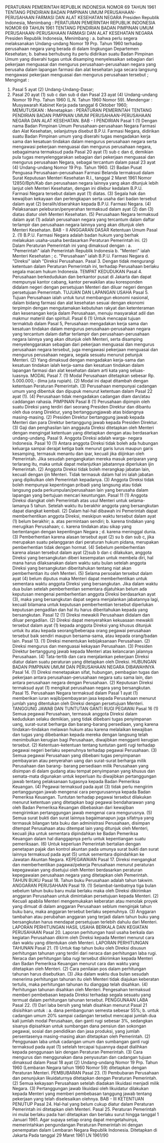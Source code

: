  PERATURAN PEMERINTAH REPUBLIK INDONESIA NOMOR 69 TAHUN 1961 TENTANG PENDIRIAN BADAN PIMPINAN UMUM PERUSAHAAN-PERUSAHAAN FARMASI DAN ALAT KESEHATAN NEGARA Presiden Republik Indonesia, Menimbang : PERATURAN PEMERINTAH REPUBLIK INDONESIA NOMOR 69 TAHUN 1961 TENTANG PENDIRIAN BADAN PIMPINAN UMUM PERUSAHAAN-PERUSAHAAN FARMASI DAN ALAT KESEHATAN NEGARA Presiden Republik Indonesia, Menimbang :
a. bahwa perlu segera melaksanakan Undang-undang Nomor 19 Prp. Tahun 1960 terhadap perusahaan negara yang berada di dalam lingkungan Departemen Kesehatan;
b. bahwa berhubung itu perlu didirikan suatu Badan Pimpinan Umum yang diserahi tugas untuk disamping menyelesaikan sebagian dari pekerjaan menguasai dan mengurus perusahaan-perusahaan negara yang berusaha dalam lapangan farmasi dan alat kesehatan juga secara langsung mengawasi pekerjaan menguasai dan mengurus perusahaan tersebut ;
Mengingat :

1. Pasal 5 ayat (2) Undang-Undang-Dasar;
2. Pasal 20 ayat (1) sub c dan sub d dan Pasal 23 ayat (4) Undang-undang Nomor 19 Prp. Tahun 1960 (L.N. Tahun 1960 Nomor 59). Mendengar : Musyawarah Kabinet Kerja pada tanggal 6 Oktober 1960;
MEMUTUSKAN :
 Menetapkan : PERATURAN PEMERINTAH TENTANG PENDIRIAN BADAN PIMPINAN UMUM PERUSAHAAN-PERUSAHAAN NEGARA DAN ALAT KESEHATAN. BAB - I PENDIRIAN Pasal 1 (1) Dengan nama Badan Pimpinan Umum Perusahaan-perusahaan Negara Farmasi dan Alat Kesehatan, selanjutnya disebut B.P.U. Farmasi Negara, didirikan suatu Badan Pimpinan umum yang diserahi tugas mengadakan kerja sama dan kesatuan tindakan dalam mengurus perusahaan negara serta mengawasi pekerjaan menguasai dan mengurus perusahaan negara, sebagaimana termaksud pada Pasal 20 ayat (1) sub c dan d, demikian pula tugas menyelenggarakan sebagian dari pekerjaan menguasai dan mengurus perusahaan Negara, sebagai tercantum dalam pasal 23 ayat (4) Undang-undang Nomor 19 Prp. Tahun 1960. (2) Badan Pusat Penguasa Perusahaan-perusahaan Farmasi Belanda termaksud dalam Surat Keputusan Menteri Kesehatan R.I., tanggal 2 Maret 1961 Nomor 12850/Bph/Kab dan perusahaan negara lainnya yang akan ditunjuk lebih lanjut oleh Menteri Kesehatan, dengan ini dilebur kedalam B.P.U. Farmasi Negara tersebut dalam ayat (1) diatas. (3) Segala hak dan kewajiban kekayaan dan perlengkapan serta usaha dari badan tersebut dalam ayat (2) beralih/diserahkan kepada B.P.U. Farmasi Negara. (4) Pelaksanaan peleburan/penyerahan termaksud dalam ayat (2) dan (3) diatas diatur oleh Menteri Kesehatan. (5) Perusahaan Negara termaksud dalam ayat (1) adalah perusahaan negara yang tercantum dalam daftar terlampir dan perusahaan negara lainnya yang akan ditunjuk oleh Menteri Kesehatan. BAB - II ANGGARAN DASAR Ketentuan Umum Pasal 2. (1) B.P.U. Farmasi Negara adalah badan hukum yang berhak melakukan usaha-usaha berdasarkan Peraturan Pemerintah ini. (2) Dalam Peraturan Pemerintah ini yang dimaksud dengan :
a. "Pemerintah" ialah Pemerintah Republik Indonesia b. "Menteri" ialah Menteri Kesehatan ;
c. "Perusahaan" ialah B.P.U. Farmasi Negara d. "Direksi" ialah "Direksi Perusahaan. Pasal 3. Dengan tidak mengurangi ketentuan dalam Peraturan Pemerintah ini, terhadap Perusahaan berlaku segala macam hukum Indonesia. TEMPAT KEDUDUKAN Pasal 4. Perusahaan berkedudukan dan berkantor pusat di Jakarta dan dapat mempunyai kantor cabang, kantor perwakilan atau koresponden didalam negeri dengan persetujuan Menteri dan diluar negeri dengan persetujuan Pemerintah. TUJUAN DAN LAPANGAN USAHA Pasal 5. Tujuan Perusahaan ialah untuk turut membangun ekonomi nasional, dalam bidang farmasi dan alat kesehatan sesuai dengan ekonomi terpimpin dengan mengutamakan kebutuhan rakyat dan ketenteraman dan kesenangan kerja dalam Perusahaan, menuju masyarakat adil dan makmur materiil dan spirituil. Pasal 6 (1) Untuk mencapai tujuan termaktub dalam Pasal 5, Perusahaan mengadakan kerja sama dan kesatuan tindakan dalam mengurus perusahaan-perusahaan negara yang tercantum dalam daftar terlampir dan perusahaan-perusahaan negara lainnya yang akan ditunjuk oleh Menteri, serta disamping menyelenggarakan sebagian dari pekerjaan menguasai dan mengurus perusahaan negara tersebut, juga mengawasi pekerjaan menguasai dan mengurus perusahaan negara, segala sesuatu menurut petunjuk Menteri. (2) Yang dimaksud dengan mengadakan kerja-sama dan kesatuan tindakan ialah kerja-sama dan kesatuan tindakan dalam lapangan farmasi dan alat kesehatan dalam arti kata yang seluas-luasnya. MODAL Pasal 7. (1) Modal Perusahaan ditetapkan sebesar Rp. 5.000.000,- (lima juta rupiah). (2) Modal ini dapat ditambah dengan ketentuan Peraturan Pemerintah. (3) Perusahaan mempunyai cadangan umum yang dibentuk dan dipupuk menurut ketentuan dalam Pasal 22 ayat (1). (4) Perusahaan tidak mengadakan cadangan diam dan/atau caddangan rahasia. PIMPINAN Pasal 8 (1) Perusahaan dipimpin oleh suatu Direksi yang terdiri dari seorang Presiden Direktur dan dibantu oleh dua orang Direktur, yang bertanggungjawab atas bidangnya masing-masing. (2) Presiden Direktur bertanggung jawab kepada Menteri dan para Direktur bertanggung jawab kepada Presiden Direktur. (3) Gaji dan penghasilan lain anggauta Direksi ditetapkan oleh Menteri dengan mengingat ketentuan yang ditetapkan dengan atau berdasarkan undang-undang. Pasal 9. Anggota Direksi adalah warga- negara Indonesia. Pasal 10 (1) Antara anggota Direksi tidak boleh ada hubungan keluarga sampai derajat ketiga baik menurut garis lurus maupun garis kesamping, termasuk menantu dan ipar, kecuali jika diijinkan oleh Pemerintah. Jika sesudah pengangkatan mereka masuk periparan yang terlarang itu, maka untuk dapat melanjutkan jabatannya diperlukan ijin Pemerintah. (2) Anggota Direksi tidak boleh merangkap jabatan lain, kecuali dengan ijin Menteri. Tidak termasuk dalam hal ini ialah jabatan yang dipikulkan oleh Pemerintah kepadanya. (3) Anggota Direksi tidak boleh mempunyai kepentingan pribadi yang langsung atau tidak langsung pada perkumpulan/perusahaan lain yang berusaha dalam lapangan yang bertujuan mencari keuntungan. Pasal 11 (1) Anggota Direksi diangkat oleh Pemerintah atas usul Menteri untuk selama-lamanya 5 tahun. Setelah waktu itu berakhir anggota yang bersangkutan dapat diangkat kembali. (2) Dalam hal-hal dibawah ini Pemerintah dapat memberhentikan anggota Direksi, meskipun waktu tersebut dalam ayat (1) belum berakhir;
a. atas permintaan sendiri;
b. karena tindakan yang merugikan Perusahaan;
c. karena tindakan atau sikap yang bertentangan dengan kepentingan Negara ;
d. karena meninggal dunia. (3) Pemberhentian karena alasan tersebut ayat (2) su b dan sub c, jika merupakan suatu pelanggaran dari peraturan hukum pidana, merupakan pemberhentian tidak dengan hormat. (4) Sebelum pemberhentian karena alasan tersebut dalam ayat (2)sub b dan c dilakukan, anggota Direksi yang bersangkutan diberi kesempatan untuk membela diri, hal mana harus dilaksanakan dalam waktu satu bulan setelah anggota Direksi yang bersangkutan diberitahukan tentang niat akan pemberhentian itu oleh Menteri. (5) Selama persoalan tersebut dalam ayat (4) belum diputus maka Menteri dapat memberhentikan untuk sementara waktu anggota Direksi yang bersangkutan. Jika dalam waktu dua bulan setelah pemberhentian sementara dijatuhkan belum ada keputusan mengenai pemberhentian anggota Direksi berdasarkan ayat (3), maka yang bersangkutan dapat segera menjalankan jabatannya lagi, kecuali bilamana untuk keputusan pemberhentian tersebut diperlukan keputusan pengadilan dan hal itu harus diberitahukan kepada yang bersangkutan. Pasal 12 (1) Direksi mewakili Perusahaan didalam dan diluar pengadilan. (2) Direksi dapat menyerahkan kekuasaan mewakili tersebut dalam ayat (1) kepada anggota Direksi yang khusus ditunjuk untuk itu atau kepada seorang/beberapa orang pegawai perusahaan tersebut baik sendiri maupun bersama-sama, atau kepada orang/badan lain. Pasal 13. (1) Direksi menentukan kebijaksanaan Perusahaan. (2) Direksi mengurus dan menguasai kekayaan Perusahaan. (3) Presiden Direktur bertanggung jawab kepada Menteri atas kelancaran jalannya Perusahaan. (4) Tata-tertib dan cara menjalankan pekerjaan Direksi diatur dalam suatu peraturan yang ditetapkan oleh Direksi. HUBUNGAN BADAN PIMPINAN UMUM DAN PERUSAHAAN NEGARA DIBAWAHNYA Pasal 14. (1) Direksi menetapakan sifat, hubungan, pembagian tugas dan pekerjaan antara perusahaan-perusahaan negara satu sama lain, dan antara perusahaan negara dengan Perusahaan. (2) Keputusan Direksi termaksud ayat (1) mengikat perusahaan negara yang bersangkutan. Pasal 15. Perusahaan Negara termaksud dalam Pasal 1 ayat (1) memberikan iuran wajib/pembayaran jasa kepada Perusahaan menurut jumlah yang ditentukan oleh Direksi dengan persetujuan Menteri. TANGGUNG JAWAB DAN TUNTUTAN GANTI RUGI PEGAWAI Pasal 16 (1) Semua pegawai Perusahaan, termasuk anggota Direksi dalam kedudukan selaku demikian, yang tidak dibebani tugas penyimpanan uang, surat-surat berharga dan barang-barang persediaan, yang karena tindakan-tindakan melawan hukum atau karena melalaikan kewajiban dan tugas yang dibebankan kepada mereka dengan langsung telah menimbulkan kerugian bagi Perusahaan, diwajibkan mengganti kerugian tersebut. (2) Ketentuan-ketentuan tentang tuntutan ganti rugi terhadap pegawai negeri berlaku sepenuhnya terhadap pegawai Perusahaan. (3) Semua pegawai Perusahaan yang dibebani tugas penyimpanan pembayaran atau penyerahan uang dan surat-surat berharga milik Perusahaan dan barang- barang persediaan milik Perusahaan yang disimpan di dalam gudang atau tempat penyimpanan yang khusus dan semata-mata digunakan untuk keperluan itu diwajibkan pertanggungan jawab tentang pelaksanaan tugasnya kepada Badan Pemeriksa Keuangan. (4) Pegawai termaksud pada ayat (3) tidak perlu mengirim pertanggungan jawab mengenai cara pengurusannya kepada Badan Pemeriksa Keuangan. Tuntutan terhadap pegawai tersebut dilakukan menurut ketentuan yang ditetapkan bagi pegawai bendaharawan yang oleh Badan Pemeriksa Keuangan dibebaskan dari kewajiban mengirimkan pertanggungan jawab mengenai cara mengurusnya. (5) Semua surat bukti dan surat lainnya bagaimanapun juga sifatnya yang termasuk bilangan tata buku dan administrasi Perusahaan, disimpan ditempat Perusahaan atau ditempat lain yang ditunjuk oleh Menteri, kecuali jika untuk sementara dipindahkan ke Badan Pemeriksa Keuangan dalam hal dianggapnya perlu untuk kepentiangan suatu pemeriksaan. (6) Untuk keperluan Pemerintah bertalian dengan penetapan pajak dan kontrol akuntan pada umunya surat bukti dan surat lainnya termaksud pada ayat (5) untuk sementara dipindahkan ke Jawatan Akuntan Negara. KEPEGAWAIAN Pasal 17. Direksi mengangkat dan memberhentikan pagawai/pekerja Perusahaan menurut peraturan kepegawaian yang disetujui oleh Menteri berdasarkan peraturan kepegawaian perusahaan negara yang ditetapkan oleh Pemerintah. TAHUN BUKU Pasal 18. Tahun buku Perusahaan adalah tahun takwim. ANGGARAN PERUSAHAAN Pasal 19. (1) Selambat-lambatnya tiga bulan sebelum tahun buku baru mulai berlaku maka oleh Direksi dikirimkan anggaran Perusahaan untuk dimintakan persetujuan kepada Menteri. (2) Kecuali apabila Menteri mengemukakan keberatan atau menolak proyek yang dimuat di dalam anggaran Perusahaan seblum menginjak tahun buku baru, maka anggaran tersebut berlaku sepenuhnya. (3) Anggaran tambahan atau perubahan anggaran yang terjadi dalam tahun buku yang bersangkutan harus mendapat persetujuan terlebih dahulu dari Menteri. LAPORAN PERHITUNGAN HASIL USAHA BERKALA DAN KEGIATAN PERUSAHAAN Pasal 20. Laporan perhitungan hasil usaha berkala dan kegiatan Perusahaan dikirm oleh Direksi kepada Menteri menurut cara dan waktu yang ditentukan oleh Menteri. LAPORAN PERHITUNGAN TAHUNAN Pasal 21. (1) Untuk tiap tahun buku oleh Direksi disusun perhitungan tahunan yang terdiri dari neraca dan perhitungan laba rugi. Neraca dan perhitungan laba rugi tersebut dikirimkan kepada Menteri dan Badan Pemeriksa Keuangan menurut cara dan waktu yang ditetapkan oleh Menteri. (2) Cara penilaian pos dalam perhitungan tahunan harus disebutkan. (3) Jika dalam waktu dua bulan sesudah menerima perhitungan tahunan itu oleh Menteri tidak diajukan keberatan tertulis, maka perhitungan tahunan itu dianggap telah disahkan. (4) Perhitungan tahunan disahkan oleh Menteri. Pengesahan termaksud memberi pembebasan kepada Direksi terhadap segala sesuatu yang termuat dalam perhitungan tahunan tersebut. PENGGUNAAN LABA Pasal 22. (1) Dari laba bersih yang telah disahkan menurut Pasal 21 disisihkan untuk :
a. dana pembangunan semesta sebesar 55%;
b. untuk cadangan umum 20% sampai cadangan tersebut mencapai jumlah dua kali jumlah modal Perusahaan, dan ganti rugi sebesar 3%, sedangkan sisanya dipisahkan untuk sumbangan dana pensiun dan sokongan pegawai, sosial dan pendidikan dan jasa produksi, yang jumlah persentasenya masing-masing akan ditetapkan oleh Pemerintah. (2) Penggunaan laba untuk cadangan umum dan sumbangan ganti rugi termaksud pada ayat (1) setelah tercapai tujuannya dapat dialihkan kepada penggunaan lain dengan Peraturan Pemerintah. (3) Cara mengurus dan menggunakan dana penyusutan dan cadangan tujuan dimaksud dalam Pasal 18 ayat (2) Undang-undang Nomor 19 Prp. Tahun 1960 (Lembaran Negara tahun 1960 Nomor 59) ditetapkan dengan Peraturan Menteri. PEMBUBARAN Pasal 23. (1) Pembubaran Perusahaan dan penunjukan likuidaturnya ditetapkan dengan Peraturan Pemerintah. (2) Semua kekayaan Perusahaan setelah diadakan likuidasi menjadi milik Negara. (3) Pertanggungan jawab likuidasi oleh likuidatur dilakukan kepada Menteri yang memberi pembebasan tanggung jawab tentang pekerjaan yang telah diselesaikan olehnya. BAB - III KETENTUAN PENUTUP Pasal 24. Hal-hal yang belum cukup diatur dalam Peraturan Pemerintah ini ditetapkan oleh Menteri. Pasal 25. Peraturan Pemerintah ini mulai berlaku pada hari ditetapkan dan berlaku surut hingga tanggal 1 Januari 1961. Agar supaya setiap orang dapat mengetahuinya, memerintahkan pengundangan Peraturan Pemerintah ini dengan penempatan dalam Lembaran Negara Republik Indonesia. Ditetapkan di Jakarta Pada tanggal 29 Maret 1961 LN 1961/90